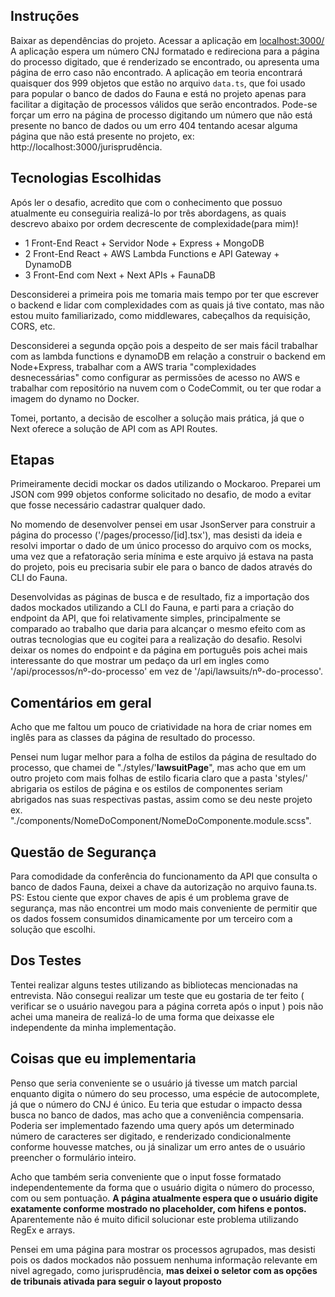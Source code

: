 ## Instruções 

Baixar as dependências do projeto.
Acessar a aplicação em [localhost:3000/](http://localhost:3000)
A aplicação espera um número CNJ formatado e redireciona para a página do processo digitado, que é renderizado se encontrado, ou apresenta uma página de erro caso não encontrado.
A aplicação em teoria encontrará quaisquer dos  999 objetos que estão no arquivo `data.ts`, que foi usado para popular o banco de dados do Fauna e está no projeto apenas para facilitar a digitação de processos válidos que serão encontrados.
Pode-se forçar um erro na página de processo digitando um número que não está presente no banco de dados ou um erro 404 tentando acesar alguma página que não está presente no projeto, ex: http://localhost:3000/jurisprudência.

## Tecnologias Escolhidas 

Após ler o desafio, acredito que com o conhecimento que possuo atualmente eu conseguiria realizá-lo por três abordagens, as quais descrevo abaixo por ordem decrescente de complexidade(para mim)!

* 1 Front-End React + Servidor Node + Express + MongoDB
* 2 Front-End React + AWS Lambda Functions e API Gateway + DynamoDB
* 3 Front-End com Next + Next APIs + FaunaDB

Desconsiderei a primeira pois me tomaria mais tempo por ter que escrever o backend e lidar com complexidades com as quais já tive contato, mas não estou muito familiarizado, como middlewares, cabeçalhos da requisição, CORS, etc.

Desconsiderei a segunda opção pois a despeito de ser mais fácil trabalhar com as lambda functions e dynamoDB em relação a construir o backend em Node+Express, trabalhar com a AWS traria "complexidades desnecessárias" como configurar as permissões de acesso no AWS e trabalhar com repositório na nuvem com o CodeCommit, ou ter que rodar a imagem do dynamo no Docker.

Tomei, portanto, a decisão de escolher a solução mais prática, já que o Next oferece a solução de API com as API Routes. 


## Etapas


Primeiramente decidi mockar os dados utilizando o Mockaroo. Preparei um JSON com 999 objetos conforme solicitado no desafio, de modo a evitar que fosse necessário cadastrar qualquer dado.

No momendo de desenvolver pensei em usar JsonServer para construir a página do processo ('/pages/processo/[id].tsx'), mas desisti da ideia e resolvi importar o dado de um único processo do arquivo com os mocks, uma vez que a refatoração seria mínima e este arquivo já estava na pasta do projeto, pois eu precisaria subir ele para o banco de dados através do CLI do Fauna.

Desenvolvidas as páginas de busca e de resultado, fiz a importação dos dados mockados utilizando a CLI do Fauna, e parti para a criação do endpoint da API, que foi relativamente simples, principalmente se comparado ao trabalho que daria para alcançar o mesmo efeito com as outras tecnologias que eu cogitei para a realização do desafio. Resolvi deixar os nomes do endpoint e da página em português pois achei mais interessante do que mostrar um pedaço da url em ingles como '/api/processos/nº-do-processo' em vez de '/api/lawsuits/nº-do-processo'.


## Comentários em geral

Acho que me faltou um pouco de criatividade na hora de criar nomes em inglês para as classes da página de resultado do processo. 

Pensei num lugar melhor para a folha de estilos da página de resultado do processo, que chamei de "./styles/'**lawsuitPage**", mas acho que em um outro projeto com mais folhas de estilo ficaria claro que a pasta 'styles/' abrigaria os estilos de página e os estilos de componentes seriam abrigados nas suas respectivas pastas, assim como se deu neste projeto ex. "./components/NomeDoComponent/NomeDoComponente.module.scss".

## Questão de Segurança

Para comodidade da conferência do funcionamento da API que consulta o banco de dados Fauna, deixei a chave da autorização no arquivo fauna.ts. PS: Estou ciente que expor chaves de apis é um problema grave de segurança, mas não encontrei um modo mais conveniente de permitir que os dados fossem consumidos dinamicamente por um terceiro com a solução que escolhi.


## Dos Testes 

Tentei realizar alguns testes utilizando as bibliotecas mencionadas na entrevista. Não consegui realizar um teste que eu gostaria de ter feito ( verificar se o usuário navegou para a página correta após o input ) pois não achei uma maneira de realizá-lo de uma forma que deixasse ele independente da minha implementação.


## Coisas que eu implementaria 

Penso que seria conveniente se o usuário já tivesse um match parcial enquanto digita o número do seu processo, uma espécie de autocomplete, já que o número do CNJ é único. Eu teria que estudar o impacto dessa busca no banco de dados, mas acho que a conveniência compensaria. Poderia ser implementado fazendo uma query após um determinado número de caracteres ser digitado, e renderizado condicionalmente conforme houvesse matches, ou já sinalizar um erro antes de o usuário preencher o formulário inteiro.

Acho que também seria conveniente que o input fosse formatado independentemente da forma que o usuário digita o número do processo, com ou sem pontuação. **A página atualmente espera que o usuário digite exatamente conforme mostrado no placeholder, com hifens e pontos.** Aparentemente não é muito dificil solucionar este problema utilizando RegEx e arrays.

Pensei em uma página para mostrar os processos agrupados, mas desisti pois os dados mockados não possuem nenhuma informação relevante em nivel agregado, como jurisprudência, **mas deixei o seletor com as opções de tribunais ativada para seguir o layout proposto**




